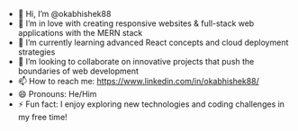 - 👋 Hi, I’m @okabhishek88
- 👀 I’m in love with creating responsive websites & full-stack web applications with the MERN stack
- 🌱 I’m currently learning advanced React concepts and cloud deployment strategies
- 💞️ I’m looking to collaborate on innovative projects that push the boundaries of web development
- 📫 How to reach me: https://www.linkedin.com/in/okabhishek88/
- 😄 Pronouns: He/Him
- ⚡ Fun fact: I enjoy exploring new technologies and coding challenges in my free time!
